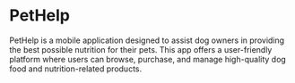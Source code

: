 # PetHelp
PetHelp is a mobile application designed to assist dog owners in providing the best possible nutrition for their pets. This app offers a user-friendly platform where users can browse, purchase, and manage high-quality dog food and nutrition-related products.

